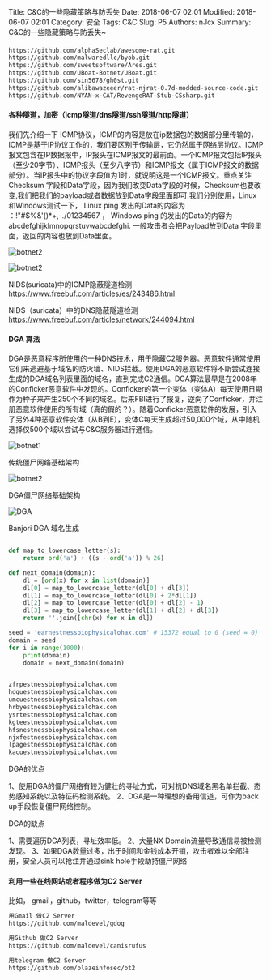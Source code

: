 Title: C&C的一些隐藏策略与防丢失
Date: 2018-06-07 02:01
Modified: 2018-06-07 02:01
Category: 安全
Tags: C&C
Slug: P5
Authors: nJcx
Summary: C&C的一些隐藏策略与防丢失~



#### 

```bash
https://github.com/alphaSeclab/awesome-rat.git
https://github.com/malwaredllc/byob.git
https://github.com/sweetsoftware/Ares.git
https://github.com/UBoat-Botnet/UBoat.git
https://github.com/sin5678/gh0st.git
https://github.com/alibawazeeer/rat-njrat-0.7d-modded-source-code.git
https://github.com/NYAN-x-CAT/RevengeRAT-Stub-CSsharp.git
```


#### 各种隧道，加密（icmp隧道/dns隧道/ssh隧道/http隧道）


我们先介绍一下 ICMP协议，ICMP的内容是放在ip数据包的数据部分里传输的，ICMP是基于IP协议工作的，我们要区别于传输层，它仍然属于网络层协议。ICMP报文包含在IP数据报中，IP报头在ICMP报文的最前面。一个ICMP报文包括IP报头（至少20字节）、ICMP报头（至少八字节）和ICMP报文（属于ICMP报文的数据部分）。当IP报头中的协议字段值为1时，就说明这是一个ICMP报文。重点关注 Checksum 字段和Data字段，因为我们改变Data字段的时候，Checksum也要改变,我们把我们的payload或者数据放到Data字段里面即可.我们分别使用，Linux和Windows测试一下， Linux ping 发出的Data的内容为 ：!\"#$%&'()*+,-./01234567  ， Windows ping 的发出的Data的内容为 abcdefghijklmnopqrstuvwabcdefghi. 一般攻击者会把Payload放到Data 字段里面，返回的内容也放到Data里面。


![botnet2](../images/ishwireshark.jpeg)

![botnet2](../images/wireshark1.jpeg)

NIDS(suricata)中的ICMP隐蔽隧道检测
https://www.freebuf.com/articles/es/243486.html

NIDS（suricata）中的DNS隐蔽隧道检测
https://www.freebuf.com/articles/network/244094.html


#### DGA 算法

DGA是恶意程序所使用的一种DNS技术，用于隐藏C2服务器。恶意软件通常使用它们来逃避基于域名的防火墙、NIDS拦截。使用DGA的恶意软件将不断尝试连接生成的DGA域名列表里面的域名，直到完成C2通信。DGA算法最早是在2008年的Conficker恶意软件中发现的。Conficker的第一个变体（变体A）每天使用日期作为种子来产生250个不同的域名。后来FBI进行了报复，逆向了Conficker，并注册恶意软件使用的所有域（真的假的？）。随着Conficker恶意软件的发展，引入了另外4种恶意软件变体（从B到E），变体C每天生成超过50,000个域，从中随机选择仅500个域以尝试与C&C服务器进行通信。

![botnet1](../images/botnets1.png)

传统僵尸网络基础架构

![botnet2](../images/botnets2.png)

DGA僵尸网络基础架构


![DGA](../images/DGA.png)

Banjori  DGA 域名生成

```python

def map_to_lowercase_letter(s):
    return ord('a') + ((s - ord('a')) % 26)

def next_domain(domain):
    dl = [ord(x) for x in list(domain)]
    dl[0] = map_to_lowercase_letter(dl[0] + dl[3])
    dl[1] = map_to_lowercase_letter(dl[0] + 2*dl[1])
    dl[2] = map_to_lowercase_letter(dl[0] + dl[2] - 1)
    dl[3] = map_to_lowercase_letter(dl[1] + dl[2] + dl[3])
    return ''.join([chr(x) for x in dl])

seed = 'earnestnessbiophysicalohax.com' # 15372 equal to 0 (seed = 0)
domain = seed
for i in range(1000):
    print(domain)
    domain = next_domain(domain)

```

```bash

zfrpestnessbiophysicalohax.com
hdquestnessbiophysicalohax.com
umcuestnessbiophysicalohax.com
hrbyestnessbiophysicalohax.com
ysrtestnessbiophysicalohax.com
kgteestnessbiophysicalohax.com
hfsnestnessbiophysicalohax.com
njxfestnessbiophysicalohax.com
lpagestnessbiophysicalohax.com
kacuestnessbiophysicalohax.com

```


DGA的优点

1、使用DGA的僵尸网络有较为健壮的寻址方式，可对抗DNS域名黑名单拦截、态势感知系统以及特征码检测系统。
2、DGA是一种理想的备用信道，可作为back up手段恢复僵尸网络控制。

DGA的缺点

1、需要遍历DGA列表，寻址效率低。
2、大量NX Domain流量导致通信易被检测发现。
3、如果DGA数量过多，出于时间和金钱成本开销，攻击者难以全部注册，安全人员可以抢注并通过sink hole手段劫持僵尸网络



#### 利用一些在线网站或者程序做为C2 Server


比如， gmail，github，twitter，telegram等等


```bash
用Gmail 做C2 Server
https://github.com/maldevel/gdog

```

```bash
用Github 做C2 Server
https://github.com/maldevel/canisrufus

```


```bash
用telegram 做C2 Server
https://github.com/blazeinfosec/bt2

```









